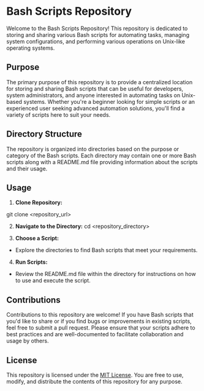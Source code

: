 # Bash Scripts Repository

Welcome to the Bash Scripts Repository! This repository is dedicated to storing and sharing various Bash scripts for automating tasks, managing system configurations, and performing various operations on Unix-like operating systems.

## Purpose

The primary purpose of this repository is to provide a centralized location for storing and sharing Bash scripts that can be useful for developers, system administrators, and anyone interested in automating tasks on Unix-based systems. Whether you're a beginner looking for simple scripts or an experienced user seeking advanced automation solutions, you'll find a variety of scripts here to suit your needs.

## Directory Structure

The repository is organized into directories based on the purpose or category of the Bash scripts. Each directory may contain one or more Bash scripts along with a README.md file providing information about the scripts and their usage.

## Usage

1. **Clone Repository:**

git clone <repository_url>

2. **Navigate to the Directory:**
cd <repository_directory>

3. **Choose a Script:**
- Explore the directories to find Bash scripts that meet your requirements.

4. **Run Scripts:**
- Review the README.md file within the directory for instructions on how to use and execute the script.

## Contributions

Contributions to this repository are welcome! If you have Bash scripts that you'd like to share or if you find bugs or improvements in existing scripts, feel free to submit a pull request. Please ensure that your scripts adhere to best practices and are well-documented to facilitate collaboration and usage by others.

## License

This repository is licensed under the [MIT License](LICENSE). You are free to use, modify, and distribute the contents of this repository for any purpose.
